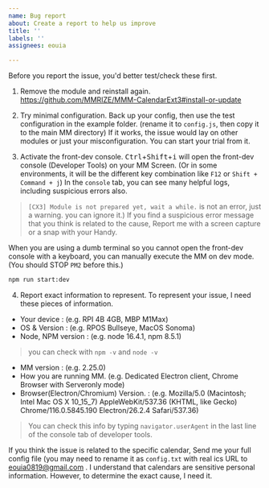 ```yaml
---
name: Bug report
about: Create a report to help us improve
title: ''
labels: ''
assignees: eouia

---
```


Before you report the issue, you'd better test/check these first.

1. Remove the module and reinstall again.
https://github.com/MMRIZE/MMM-CalendarExt3#install-or-update

2. Try minimal configuration.
Back up your config, then use the test configuration in the example folder. (rename it to `config.js`, then copy it to the main MM directory)
If it works, the issue would lay on other modules or just your misconfiguration. You can start your trial from it.

3. Activate the front-dev console.
<kbd>Ctrl</kbd>+<kbd>Shift</kbd>+<kbd>i</kbd> will open the front-dev console (Developer Tools) on your MM Screen.
(Or in some environments, it will be the different key combination like `F12` or `Shift + Command + j`)
In the `console` tab, you can see many helpful logs, including suspicious errors also. 
> `[CX3] Module is not prepared yet, wait a while.` is not an error, just a warning. you can ignore it.)
If you find a suspicious error message that you think is related to the cause, Report me with a screen capture or a snap with your Handy.

When you are using a dumb terminal so you cannot open the front-dev console with a keyboard, you can manually execute the MM on dev mode. (You should STOP `PM2` before this.)
```sh
npm run start:dev
```

4. Report exact information to represent.
To represent your issue, I need these pieces of information.
- Your device :  (e.g. RPI 4B 4GB, MBP M1Max)
- OS & Version : (e.g. RPOS Bullseye, MacOS Sonoma)
- Node, NPM version : (e.g. node 16.4.1, npm 8.5.1)
> you can check with `npm -v` and `node -v`
- MM version : (e.g. 2.25.0)
- How you are running MM. (e.g. Dedicated Electron client, Chrome Browser with Serveronly mode)
- Browser(Electron/Chromium) Version. : (e.g. Mozilla/5.0 (Macintosh; Intel Mac OS X 10_15_7) AppleWebKit/537.36 (KHTML, like Gecko) Chrome/116.0.5845.190 Electron/26.2.4 Safari/537.36)
> You can check this info by typing `navigator.userAgent` in the last line of the console tab of developer tools.

If you think the issue is related to the specific calendar,  Send me your full config file (you may need to rename it as `config.txt` with real ics URL to eouia0819@gmail.com . I understand that calendars are sensitive personal information. However, to determine the exact cause, I need it.
